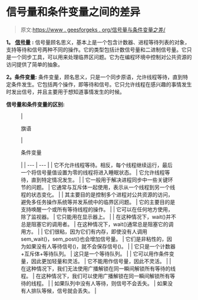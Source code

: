# 信号量和条件变量之间的差异

> 原文:[https://www . geesforgeks . org/信号量与条件变量之差/](https://www.geeksforgeeks.org/difference-between-semaphore-and-condition-variable/)

**1。** [**信号量**](https://www.geeksforgeeks.org/semaphores-in-process-synchronization/) **:**
信号量顾名思义，基本上是一个包含计数器、进程等待列表的对象，支持等待和信号两种不同的操作。它的类型包括计数信号量和二进制信号量。它只是一个同步工具，可以用来处理临界区问题。它为在编程环境中控制对公共资源的访问提供了简单的抽象。

**2。条件变量:**
条件变量，顾名思义，只是一个同步原语，允许线程等待，直到特定条件发生。它包括两个操作，即等待和信号。它只允许线程在感兴趣的事情发生时发出信号，并且主要用于想知道事情发生的时候。

**信号量和条件变量的区别:**

<figure class="table">

| 

旗语

 | 

条件变量

 |
| --- | --- |
| 它不允许线程等待。相反，每个线程继续运行，最后一个将信号量值设置为零的线程将进入睡眠状态。 | 它允许线程等待，直到特定情况发生。 |
| 它一般用于解决进程同步中一些关键环节的问题。 | 它通常与互斥体一起使用，表示从一个线程到另一个线程的状态变化。 |
| 其主要目的是控制多个进程对公共资源的访问，避免多任务操作系统等并发系统中的临界区问题。 | 它的主要目的是支持唤醒一个或所有等待线程的操作。 |
| 它可以在任何地方使用，除了监视器。 | 它只能用在显示器上。 |
| 在这种情况下，wait()并不总是阻塞它的调用者。 | 在这种情况下，wait()通常总是阻塞它的调用方。 |
| 它们很粘，因为它们有内存，即使没有人调用 sem_wait()，sem_post()也会增加信号量。 | 它们是非粘性的，因为如果没有人等待信号()，就不会保存信号()。 |
| 它只是一个计数器+互斥体+等待队列。 | 这只是一个等待队列。 |
| 它可以用作条件变量，因此更加轻量和灵活。 | 它不能用作信号量，因此不灵活。 |
| 在这种情况下，我们无法使用广播解锁在同一瞬间解锁所有等待的线程。 | 在这种情况下，我们可以使用广播解锁在同一瞬间解锁所有等待的线程。 |
| 如果队列中没有人等待，则信号不会丢失。 | 如果没有人排队等候，信号就会丢失。 |

</figure>